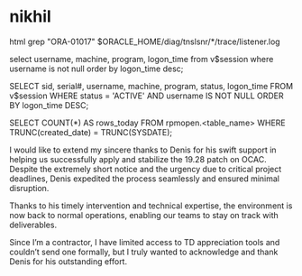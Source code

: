 # nikhil
html
grep "ORA-01017" $ORACLE_HOME/diag/tnslsnr/*/trace/listener.log

select username, machine, program, logon_time
from v$session
where username is not null
order by logon_time desc;

SELECT sid,
       serial#,
       username,
       machine,
       program,
       status,
       logon_time
FROM   v$session
WHERE  status = 'ACTIVE'
AND    username IS NOT NULL
ORDER BY logon_time DESC;

SELECT COUNT(*) AS rows_today
FROM rpmopen.<table_name>
WHERE TRUNC(created_date) = TRUNC(SYSDATE);


I would like to extend my sincere thanks to Denis for his swift support in helping us successfully apply and stabilize the 19.28 patch on OCAC. Despite the extremely short notice and the urgency due to critical project deadlines, Denis expedited the process seamlessly and ensured minimal disruption.

Thanks to his timely intervention and technical expertise, the environment is now back to normal operations, enabling our teams to stay on track with deliverables.

Since I’m a contractor, I have limited access to TD appreciation tools and couldn’t send one formally, but I truly wanted to acknowledge and thank Denis for his outstanding effort.
